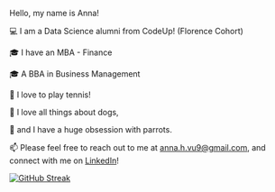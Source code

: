 Hello, my name is Anna!

:computer: I am a Data Science alumni from CodeUp! (Florence Cohort)

:mortar_board: I have an MBA - Finance

:mortar_board: A BBA in Business Management

:tennis: I love to play tennis!

:dog: I love all things about dogs,

:parrot: and I have a huge obsession with parrots. 

:mailbox: Please feel free to reach out to me at anna.h.vu9@gmail.com, and connect with me on [LinkedIn](https://www.linkedin.com/in/annah-vu/)! 

[![GitHub Streak](http://github-readme-streak-stats.herokuapp.com?user=annah-vu&theme=green_nur&hide_border=true)](https://git.io/streak-stats)
